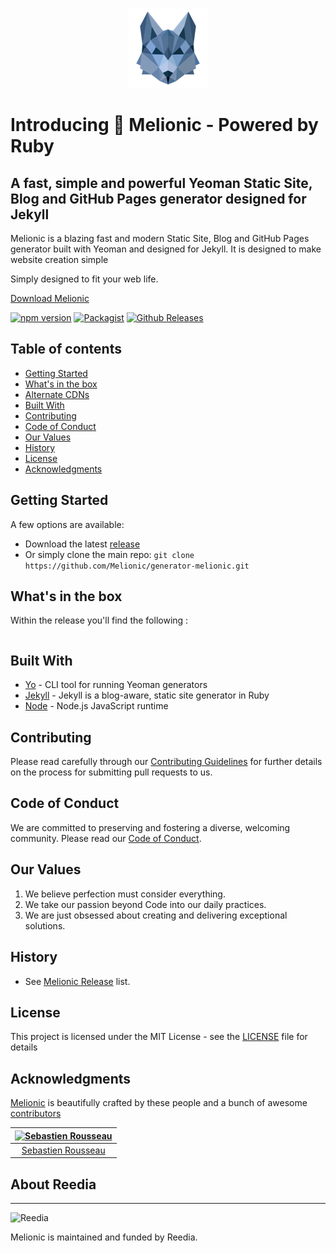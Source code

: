 <p align="center">
  <img src="images/melionic.png" alt="Melionic Logo" title="Melionic Logo">
</p>

# Introducing 🐺 Melionic - Powered by Ruby

## A fast, simple and powerful Yeoman Static Site, Blog and GitHub Pages generator designed for Jekyll

Melionic is a blazing fast and modern Static Site, Blog and GitHub Pages generator built with Yeoman and designed for Jekyll. It is designed to make website creation simple 

Simply designed to fit your web life.

<a href="https://github.com/Melionic/generator-melionic/releases/latest">Download Melionic</a>

[![npm version](https://badge.fury.io/js/melionic.svg)](https://badge.fury.io/js/generator-melionic)
[![Packagist](https://img.shields.io/badge/license-MIT-blue.svg)](https://generator-melionic.github.io/license)
[![Github Releases](https://img.shields.io/github/downloads/atom/atom/latest/total.svg)](https://github.com/Melionic/generator-melionic)


## Table of contents

-   [Getting Started](#getting-started)
-   [What's in the box](#whats-in-the-box)
-   [Alternate CDNs](#alternate-cdns)
-   [Built With](#built-with)
-   [Contributing](#contributing)
-   [Code of Conduct](#code-of-conduct)
-   [Our Values](#our-values)
-   [History](#history)
-   [License](#license)
-   [Acknowledgments](#acknowledgments)

## Getting Started

A few options are available:

-   Download the latest [release](https://github.com/Melionic/generator-melionic/releases/latest)
-   Or simply clone the main repo: `git clone https://github.com/Melionic/generator-melionic.git`

## What's in the box

Within the release you'll find the following :

```

```

## Built With
-   [Yo](https://github.com/yeoman/yo) - CLI tool for running Yeoman generators
-   [Jekyll](https://github.com/jekyll) - Jekyll is a blog-aware, static site generator in Ruby
-   [Node](https://nodejs.org) - Node.js JavaScript runtime

## Contributing

Please read carefully through our [Contributing Guidelines](https://github.com/Melionic/generator-melionic/blob/master/CONTRIBUTING.md) for further details on the process for submitting pull requests to us.

## Code of Conduct
We are committed to preserving and fostering a diverse, welcoming community. Please read our [Code of Conduct](https://github.com/Melionic/generator-melionic/blob/master/CODE_OF_CONDUCT.md).

## Our Values
1.  We believe perfection must consider everything.
2.  We take our passion beyond Code into our daily practices.
3.  We are just obsessed about creating and delivering exceptional solutions.

## History

*   See [Melionic Release](https://github.com/Melionic/generator-melionic/releases) list.


## License

This project is licensed under the MIT License - see the [LICENSE](https://github.com/Melionic/generator-melionic/blob/master/LICENSE) file for details

## Acknowledgments

[Melionic](https://melionic.io) is beautifully crafted by these people and a bunch of awesome [contributors](https://github.com/Melionic/generator-melionic/graphs/contributors)

[![Sebastien Rousseau](https://avatars0.githubusercontent.com/u/1394998?s=117)](http://sebastienrousseau.com) |
|:---:
[Sebastien Rousseau](https://github.com/sebastienrousseau) |

## About Reedia
----------------

![Reedia](https://avatars0.githubusercontent.com/u/488747?s=200)

Melionic is maintained and funded by Reedia.
